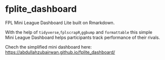 # fplite_dashboard
FPL Mini League Dashboard Lite built on Rmarkdown.

With the help of `tidyverse`,`fplscrapR`,`ggbump` and `formattable` this simple Mini League Dashboard helps participants track performance of their rivals.

Chech the simplified mini dashboard here: https://abdullahzubairwan.github.io/fplite_dashboard/
